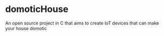 # domoticHouse
An open source project in C that aims to create IoT devices that can make your house domotic

